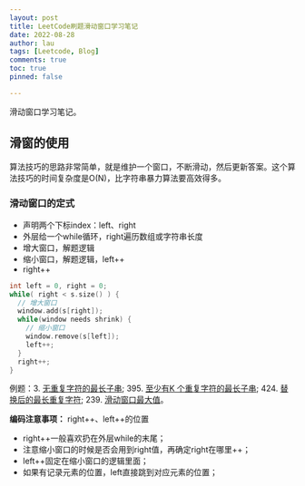 ```yaml
---
layout: post
title: LeetCode刷题滑动窗口学习笔记
date: 2022-08-28
author: lau
tags: [Leetcode, Blog]
comments: true
toc: true
pinned: false

---
```

滑动窗口学习笔记。

<!-- more -->

## 滑窗的使用
算法技巧的思路非常简单，就是维护一个窗口，不断滑动，然后更新答案。这个算法技巧的时间复杂度是O(N)，比字符串暴力算法要高效得多。

### 滑动窗口的定式

- 声明两个下标index：left、right
- 外层给一个while循环，right遍历数组或字符串长度
- 增大窗口，解题逻辑
- 缩小窗口，解题逻辑，left++
- right++

```c++
int left = 0, right = 0;
while( right < s.size() ) {
  // 增大窗口
  window.add(s[right]);
  while(window needs shrink) {
    // 缩小窗口
    window.remove(s[left]);
    left++;
  }
  right++;
}
```
例题：3. [无重复字符的最长子串](https://leetcode.cn/problems/longest-substring-without-repeating-characters/); 395. [至少有K 个重复字符的最长子串](https://leetcode.cn/problems/longest-substring-with-at-least-k-repeating-characters/); 424. [替换后的最长重复字符](https://leetcode.cn/problems/longest-repeating-character-replacement/); 239. [滑动窗口最大值](https://leetcode.cn/problems/hua-dong-chuang-kou-de-zui-da-zhi-lcof/)。

**编码注意事项：** right++、left++的位置
- right++一般喜欢扔在外层while的末尾；
- 注意缩小窗口的时候是否会用到right值，再确定right在哪里++；
- left++固定在缩小窗口的逻辑里面；
- 如果有记录元素的位置，left直接跳到对应元素的位置；


